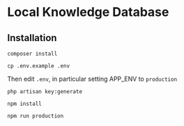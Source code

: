 # Local Knowledge Database

## Installation

`composer install`

`cp .env.example .env`

Then edit `.env`, in particular setting APP_ENV to `production`

`php artisan key:generate`

`npm install`

`npm run production`
